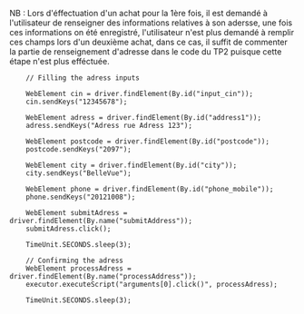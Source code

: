NB : 
Lors d'éffectuation d'un achat pour la 1ère fois, il est demandé à l'utilisateur de renseigner des informations relatives à son adersse, une fois ces informations on été enregistré, l'utilisateur n'est plus demandé à remplir ces champs lors d'un deuxième achat, dans ce cas, il suffit de commenter la partie de renseignement d'adresse dans le code du TP2 puisque cette étape n'est plus efféctuée.


		
		// Filling the adress inputs
		
		WebElement cin = driver.findElement(By.id("input_cin"));
		cin.sendKeys("12345678");
		
		WebElement adress = driver.findElement(By.id("address1"));
		adress.sendKeys("Adress rue Adress 123");

		WebElement postcode = driver.findElement(By.id("postcode"));
		postcode.sendKeys("2097");

		WebElement city = driver.findElement(By.id("city"));
		city.sendKeys("BelleVue");

		WebElement phone = driver.findElement(By.id("phone_mobile"));
		phone.sendKeys("20121008");

		WebElement submitAdress = driver.findElement(By.name("submitAddress"));
		submitAdress.click();

		TimeUnit.SECONDS.sleep(3); 

		// Confirming the adress
		WebElement processAdress = driver.findElement(By.name("processAddress"));
		executor.executeScript("arguments[0].click()", processAdress);

		TimeUnit.SECONDS.sleep(3);
